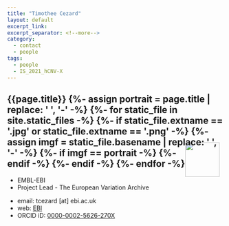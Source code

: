 ```yaml
---
title: "Timothee Cezard"
layout: default
excerpt_link:
excerpt_separator: <!--more-->
category:
  - contact
  - people
tags:
  - people
  - IS_2021_hCNV-X
---
```


<h2>{{page.title}}
{%- assign portrait = page.title | replace: ' ', '-' -%}
{%- for static_file in site.static_files -%}
    {%- if static_file.extname == '.jpg' or static_file.extname == '.png'  -%}
        {%- assign imgf = static_file.basename | replace: ' ', '-' -%}
        {%- if imgf == portrait -%}
<img style="float: right; width: 80px; margin-top: -12px; margin-right: 10px; margin-bottom: -50px;" src="{{ static_file.path | relative_url}}" />
        {%- endif -%}
    {%- endif -%}
{%- endfor -%}</h2>

* EMBL-EBI  
* Project Lead - The European Variation Archive  

<!--more-->

* email: tcezard [at] ebi.ac.uk
* web: [EBI](https://www.ebi.ac.uk/about/people/timothee-cezard)
* ORCID iD: [0000-0002-5626-270X](http://europepmc.org/search?query=AUTHORID:%220000-0002-5626-270X%22&sortby=Date)
